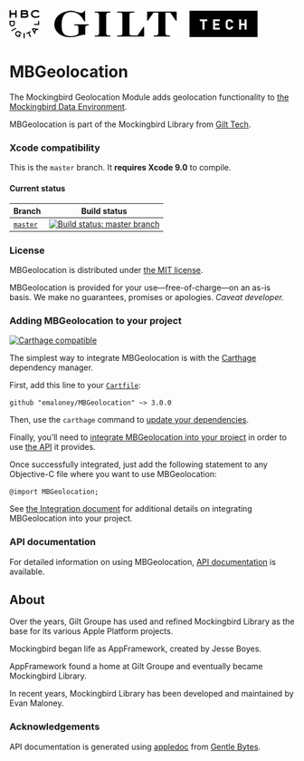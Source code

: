 ![HBC Digital logo](https://raw.githubusercontent.com/gilt/Cleanroom/master/Assets/hbc-digital-logo.png)     
![Gilt Tech logo](https://raw.githubusercontent.com/gilt/Cleanroom/master/Assets/gilt-tech-logo.png)

# MBGeolocation

The Mockingbird Geolocation Module adds geolocation functionality to [the Mockingbird Data Environment](https://github.com/emaloney/MBDataEnvironment).

MBGeolocation is part of the Mockingbird Library from [Gilt Tech](http://tech.gilt.com).


### Xcode compatibility

This is the `master` branch. It **requires Xcode 9.0** to compile.


#### Current status

Branch|Build status
--------|------------------------
[`master`](https://github.com/emaloney/MBGeolocation)|[![Build status: master branch](https://travis-ci.org/emaloney/MBGeolocation.svg?branch=master)](https://travis-ci.org/emaloney/MBGeolocation)


### License

MBGeolocation is distributed under [the MIT license](https://github.com/emaloney/MBGeolocation/blob/master/LICENSE).

MBGeolocation is provided for your use—free-of-charge—on an as-is basis. We make no guarantees, promises or apologies. *Caveat developer.*


### Adding MBGeolocation to your project

[![Carthage compatible](https://img.shields.io/badge/Carthage-compatible-4BC51D.svg?style=flat)](https://github.com/Carthage/Carthage)

The simplest way to integrate MBGeolocation is with the [Carthage](https://github.com/Carthage/Carthage) dependency manager.

First, add this line to your [`Cartfile`](https://github.com/Carthage/Carthage/blob/master/Documentation/Artifacts.md#cartfile):

```
github "emaloney/MBGeolocation" ~> 3.0.0
```

Then, use the `carthage` command to [update your dependencies](https://github.com/Carthage/Carthage#upgrading-frameworks).

Finally, you’ll need to [integrate MBGeolocation into your project](https://github.com/emaloney/MBGeolocation/blob/master/INTEGRATION.md) in order to use [the API](https://rawgit.com/emaloney/MBGeolocation/master/Documentation/API/index.html) it provides.

Once successfully integrated, just add the following statement to any Objective-C file where you want to use MBGeolocation:

```objc
@import MBGeolocation;
```

See [the Integration document](https://github.com/emaloney/MBGeolocation/blob/master/INTEGRATION.md) for additional details on integrating MBGeolocation into your project.

### API documentation

For detailed information on using MBGeolocation, [API documentation](https://rawgit.com/emaloney/MBGeolocation/master/Documentation/API/index.html) is available.


## About

Over the years, Gilt Groupe has used and refined Mockingbird Library as the base for its various Apple Platform projects.

Mockingbird began life as AppFramework, created by Jesse Boyes.

AppFramework found a home at Gilt Groupe and eventually became Mockingbird Library.

In recent years, Mockingbird Library has been developed and maintained by Evan Maloney.


### Acknowledgements

API documentation is generated using [appledoc](http://gentlebytes.com/appledoc/) from [Gentle Bytes](http://gentlebytes.com/).
